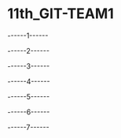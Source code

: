 # 11th_GIT-TEAM1

------1------

------2------

------3------

------4------

------5------

------6------

------7------

